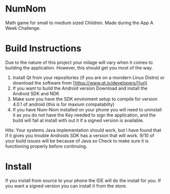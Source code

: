 # NumNom
Math game for small to medium sized Children. Made during the App A Week Challenge.

# Build Instructions

Due to the nature of this project your milage will vary when it comes to building the application. However, this should get you most of the way.

1. Install Qt from your repositories (if you are on a mondern Linux Distro) or download the software from  [https://www.qt.io/developers/](url)
2. If you want to build the Android version Download and install the Android SDK and NDK
3. Make sure you have the SDK enviroment setup to compile for version 4.0.1 of android (this is for maxium compatablity)
4. If you have Num-Nom installed on your phone you will need to uninstall it as you do not have the Key needed to sign the application, and the build will fail at install with out it if a signed version is 
available. 

Hits: Your systems Java implementation should work, but I have found that if it gives you trouble Androids SDK has a version that will work. 9/10 of your build issues will be because of Java so Check to make sure it is functioning properly before continuing.

# Install

If you install from source to your phone the IDE will do the install for you. If you want a signed version you can install it from the store.
